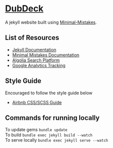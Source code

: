 # [DubDeck](http:/dubdeck.github.io)

A jekyll website built using [Minimal-Mistakes](https://github.com/mmistakes/minimal-mistakes).

## List of Resources
* [Jekyll Documentation](https://jekyllrb.com/docs/home/)
* [Minimal Mistakes Documentation](https://mmistakes.github.io/minimal-mistakes/docs/quick-start-guide/)
* [Algolia Search Platform](https://www.algolia.com/)
* [Google Analytics Tracking](https://analytics.google.com/analytics/web)

## Style Guide
Encouraged to follow the style guide below
* [Airbnb CSS/SCSS Guide](https://github.com/airbnb/css)

## Commands for running locally
To update gems `bundle update`\
To build `bundle exec jekyll build --watch`\
To serve locally `bundle exec jekyll serve --watch`

